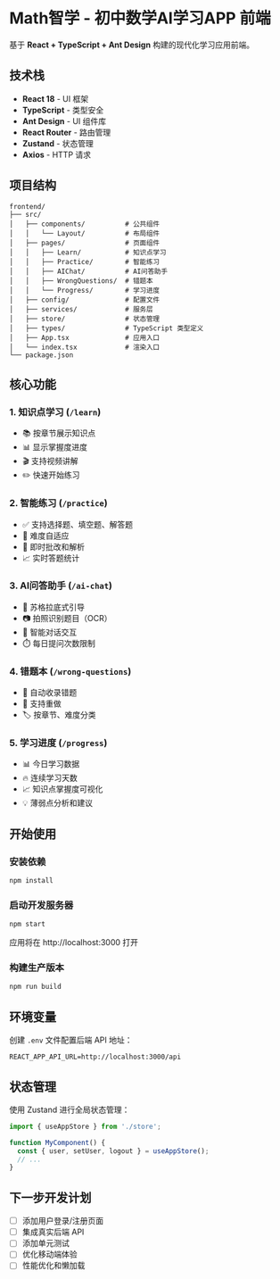 # Math智学 - 初中数学AI学习APP 前端

基于 **React + TypeScript + Ant Design** 构建的现代化学习应用前端。

## 技术栈

- **React 18** - UI 框架
- **TypeScript** - 类型安全
- **Ant Design** - UI 组件库
- **React Router** - 路由管理
- **Zustand** - 状态管理
- **Axios** - HTTP 请求

## 项目结构

```
frontend/
├── src/
│   ├── components/          # 公共组件
│   │   └── Layout/          # 布局组件
│   ├── pages/               # 页面组件
│   │   ├── Learn/           # 知识点学习
│   │   ├── Practice/        # 智能练习
│   │   ├── AIChat/          # AI问答助手
│   │   ├── WrongQuestions/  # 错题本
│   │   └── Progress/        # 学习进度
│   ├── config/              # 配置文件
│   ├── services/            # 服务层
│   ├── store/               # 状态管理
│   ├── types/               # TypeScript 类型定义
│   ├── App.tsx              # 应用入口
│   └── index.tsx            # 渲染入口
└── package.json
```

## 核心功能

### 1. 知识点学习 (`/learn`)
- 📚 按章节展示知识点
- 📊 显示掌握度进度
- 🎬 支持视频讲解
- ✏️ 快速开始练习

### 2. 智能练习 (`/practice`)
- ✅ 支持选择题、填空题、解答题
- 🎯 难度自适应
- 📝 即时批改和解析
- 📈 实时答题统计

### 3. AI问答助手 (`/ai-chat`)
- 💬 苏格拉底式引导
- 📷 拍照识别题目（OCR）
- 🤖 智能对话交互
- ⏱️ 每日提问次数限制

### 4. 错题本 (`/wrong-questions`)
- 📖 自动收录错题
- 🔄 支持重做
- 🏷️ 按章节、难度分类

### 5. 学习进度 (`/progress`)
- 📊 今日学习数据
- 🔥 连续学习天数
- 📈 知识点掌握度可视化
- 💡 薄弱点分析和建议

## 开始使用

### 安装依赖

```bash
npm install
```

### 启动开发服务器

```bash
npm start
```

应用将在 http://localhost:3000 打开

### 构建生产版本

```bash
npm run build
```

## 环境变量

创建 `.env` 文件配置后端 API 地址：

```env
REACT_APP_API_URL=http://localhost:3000/api
```

## 状态管理

使用 Zustand 进行全局状态管理：

```typescript
import { useAppStore } from './store';

function MyComponent() {
  const { user, setUser, logout } = useAppStore();
  // ...
}
```

## 下一步开发计划

- [ ] 添加用户登录/注册页面
- [ ] 集成真实后端 API
- [ ] 添加单元测试
- [ ] 优化移动端体验
- [ ] 性能优化和懒加载

